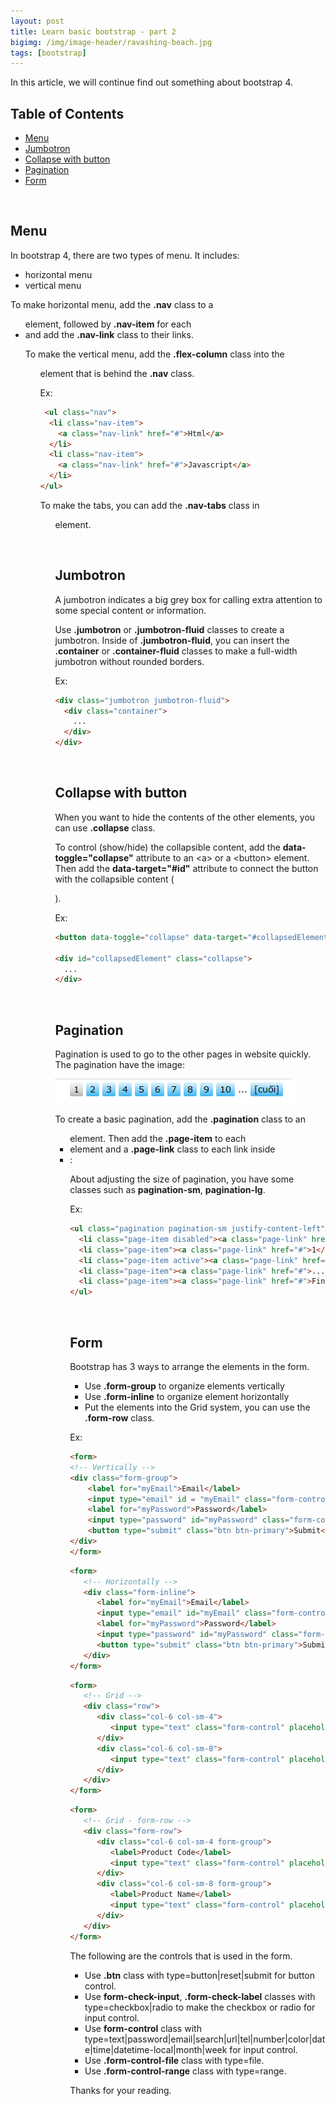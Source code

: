 ```yaml
---
layout: post
title: Learn basic bootstrap - part 2
bigimg: /img/image-header/ravashing-beach.jpg
tags: [bootstrap]
---
```


In this article, we will continue find out something about bootstrap 4. 

## Table of Contents

- [Menu](#menu)
- [Jumbotron](#jumbotron)
- [Collapse with button](#collapse-with-button)
- [Pagination](#pagination)
- [Form](#form)

<br>

## Menu
In bootstrap 4, there are two types of menu. It includes: 
- horizontal menu
- vertical menu

To make horizontal menu, add the **.nav** class to a <ul> element, followed by **.nav-item** for each <li> and add the **.nav-link** class to their links.

To make the vertical menu, add the **.flex-column** class into the <ul> element that is behind the **.nav** class.

Ex:

```html
 <ul class="nav">
  <li class="nav-item">
    <a class="nav-link" href="#">Html</a>
  </li>
  <li class="nav-item">
    <a class="nav-link" href="#">Javascript</a>
  </li>
</ul> 
```

To make the tabs, you can add the **.nav-tabs** class in <ul> element. 

<br>

## Jumbotron
A jumbotron indicates a big grey box for calling extra attention to some special content or information.

Use **.jumbotron** or **.jumbotron-fluid** classes to create a jumbotron. Inside of **.jumbotron-fluid**, you can insert the **.container** or **.container-fluid** classes to make a full-width jumbotron without rounded borders.

Ex:

```html
<div class="jumbotron jumbotron-fluid">
  <div class="container">
    ...
  </div>
</div>
```

<br>

## Collapse with button
When you want to hide the contents of the other elements, you can use **.collapse** class. 

To control (show/hide) the collapsible content, add the **data-toggle="collapse"** attribute to an \<a\> or a \<button\> element. Then add the **data-target="#id"** attribute to connect the button with the collapsible content (<div id="demo">).

Ex: 

```html
<button data-toggle="collapse" data-target="#collapsedElement">Click</button>

<div id="collapsedElement" class="collapse">
  ...
</div>
```

<br>

## Pagination

Pagination is used to go to the other pages in website quickly. The pagination have the image: 

![Pagination in Bootstrap 4](../img/bootstrap-course/Pagination.png)

To create a basic pagination, add the **.pagination** class to an <ul> element. Then add the **.page-item** to each <li> element and a **.page-link** class to each link inside <li>:

About adjusting the size of pagination, you have some classes such as **pagination-sm**, **pagination-lg**. 


Ex: 

```html
<ul class="pagination pagination-sm justify-content-left">
  <li class="page-item disabled"><a class="page-link" href="#">1</a></li>
  <li class="page-item"><a class="page-link" href="#">1</a></li>
  <li class="page-item active"><a class="page-link" href="#">2</a></li>
  <li class="page-item"><a class="page-link" href="#">...</a></li>
  <li class="page-item"><a class="page-link" href="#">Final</a></li>
</ul>
```

<br>

## Form

Bootstrap has 3 ways to arrange the elements in the form.
- Use **.form-group** to organize elements vertically
- Use **.form-inline** to organize element horizontally
- Put the elements into the Grid system, you can use the **.form-row** class.

Ex:

```html
<form>
<!-- Vertically -->
<div class="form-group">
    <label for="myEmail">Email</label>
    <input type="email" id = "myEmail" class="form-control" placeholder="Email">
    <label for="myPassword">Password</label>
    <input type="password" id="myPassword" class="form-control" placeholder="Password">
    <button type="submit" class="btn btn-primary">Submit</button>
</div>
</form>
```

```html
<form>
   <!-- Horizontally -->
   <div class="form-inline">
      <label for="myEmail">Email</label>
      <input type="email" id="myEmail" class="form-control" placeholder="Email">
      <label for="myPassword">Password</label>
      <input type="password" id="myPassword" class="form-control" placeholder="Password">
      <button type="submit" class="btn btn-primary">Submit</button>
   </div>
</form>
```

```html
<form>
   <!-- Grid -->
   <div class="row">
      <div class="col-6 col-sm-4">
         <input type="text" class="form-control" placeholder=".col-6 .col-sm-4">
      </div>
      <div class="col-6 col-sm-8">
         <input type="text" class="form-control" placeholder=".col-6 .col-sm-8">
      </div>
   </div>
</form>
```

```html
<form>
   <!-- Grid - form-row -->
   <div class="form-row">
      <div class="col-6 col-sm-4 form-group">
         <label>Product Code</label>
         <input type="text" class="form-control" placeholder=".col-6 .col-sm-4">
      </div>
      <div class="col-6 col-sm-8 form-group">
         <label>Product Name</label>
         <input type="text" class="form-control" placeholder=".col-6 .col-sm-8">
      </div>
   </div>
</form>
```

The following are the controls that is used in the form. 
- Use **.btn** class with type=button\|reset\|submit for button control.
- Use **form-check-input**, **.form-check-label** classes with type=checkbox\|radio to make the checkbox or radio for input control.
- Use **form-control** class with type=text\|password\|email\|search\|url\|tel\|number\|color\|date\|time\|datetime-local\|month\|week for input control.
- Use **.form-control-file** class with type=file.
- Use **.form-control-range** class with type=range.


Thanks for your reading.